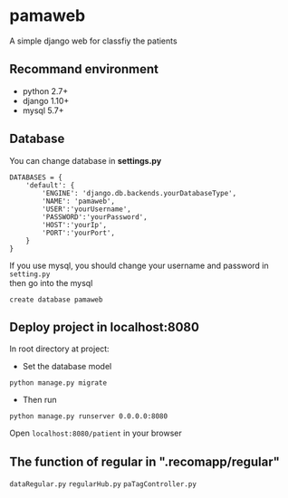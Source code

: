 # pamaweb
A simple django web for classfiy the patients

## Recommand environment 
- python 2.7+
- django 1.10+
- mysql  5.7+

## Database

You can change database in <strong>settings.py</strong>
```
DATABASES = {
    'default': {
        'ENGINE': 'django.db.backends.yourDatabaseType',
        'NAME': 'pamaweb',
        'USER':'yourUsername',
        'PASSWORD':'yourPassword',
        'HOST':'yourIp',
        'PORT':'yourPort',
    }
}
```
If you use mysql, you should change your username and password in `setting.py`<br>
then go into the mysql
```
create database pamaweb
```

## Deploy project in localhost:8080
In root directory at project:<br>
- Set the database model
```
python manage.py migrate
```
- Then run
```
python manage.py runserver 0.0.0.0:8080
```
Open `localhost:8080/patient` in your browser

## The function of regular in ".recomapp/regular"
`dataRegular.py`
`regularHub.py`
`paTagController.py`

